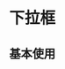 # 下拉框

## 基本使用

<ik-select v-model="selection" :option="['小明', '小刚']" />

<script setup lang="ts">
  import { ref } from 'vue'
  const selection = ref('小明')
</script>

